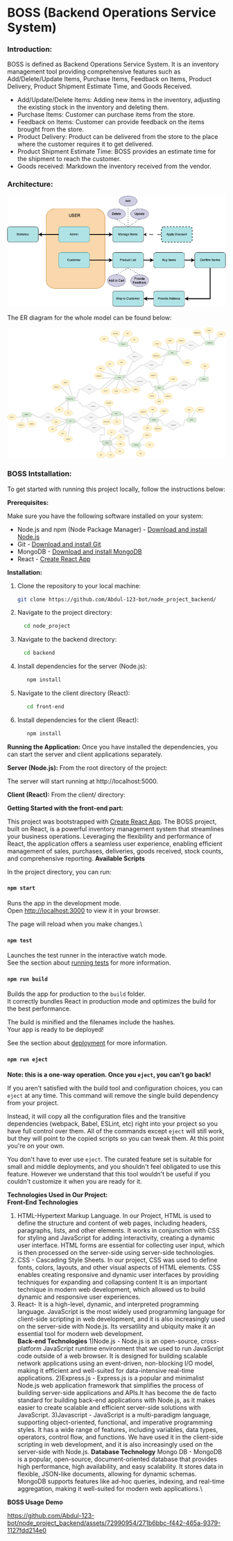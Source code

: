 # BOSS (Backend Operations Service System)

### Introduction:
BOSS is defined as Backend Operations Service System. It is an inventory management tool providing comprehensive features such as  Add/Delete/Update Items, Purchase Items, Feedback on Items, Product Delivery, Product Shipment Estimate Time, and Goods Received.
*	Add/Update/Delete Items: Adding new items in the inventory, adjusting the existing stock in the inventory and deleting them.
*	Purchase Items: Customer can purchase items from the store.
*	Feedback on Items: Customer can provide feedback on the items brought from the store.
*	Product Delivery: Product can be delivered from the store to the place where the customer requires it to get delivered.
*	Product Shipment Estimate Time: BOSS provides an estimate time for the shipment to reach the customer.
*	Goods received: Markdown the inventory received from the vendor.

### Architecture:

![Screenshot](https://github.com/Abdul-123-bot/node_project_backend/raw/main/image.png)

The ER diagram for the whole model can be found below:

![Screenshot](https://github.com/Abdul-123-bot/node_project_backend/blob/main/ER-diagram.png)




### BOSS Intstallation:
To get started with running this project locally, follow the instructions below:

**Prerequisites:**

Make sure you have the following software installed on your system:

- Node.js and npm (Node Package Manager) - [Download and install Node.js](https://nodejs.org/)
- Git - [Download and install Git](https://git-scm.com/)
- MongoDB - [Download and install MongoDB](https://www.mongodb.com/try/download/community)
- React - [Create React App](https://react.dev/learn/installation)

**Installation:**

1. Clone the repository to your local machine:

   ```bash
   git clone https://github.com/Abdul-123-bot/node_project_backend/

2. Navigate to the project directory:

    ```bash
      cd node_project

3. Navigate to the backend directory:

    ```bash
      cd backend
   
4. Install dependencies for the server (Node.js):
   
   ```bash
      npm install
5. Navigate to the client directory (React):

   ```bash
      cd front-end
   
6. Install dependencies for the client (React):

   ```bash
      npm install

**Running the Application:**
Once you have installed the dependencies, you can start the server and client applications separately.

**Server (Node.js):**
From the root directory of the project:


The server will start running at http://localhost:5000.

**Client (React):**
From the client/ directory:
      


**Getting Started with the front-end part:**

This project was bootstrapped with [Create React App](https://github.com/facebook/create-react-app).
The BOSS project, built on React, is a powerful inventory management system that streamlines your business operations. Leveraging the flexibility and performance of React, the application offers a seamless user experience, enabling efficient management of sales, purchases, deliveries, goods received, stock counts, and comprehensive reporting.
**Available Scripts**

In the project directory, you can run:

#### `npm start`

Runs the app in the development mode.\
Open [http://localhost:3000](http://localhost:3000) to view it in your browser.

The page will reload when you make changes.\

#### `npm test`

Launches the test runner in the interactive watch mode.\
See the section about [running tests](https://facebook.github.io/create-react-app/docs/running-tests) for more information.

#### `npm run build`

Builds the app for production to the `build` folder.\
It correctly bundles React in production mode and optimizes the build for the best performance.

The build is minified and the filenames include the hashes.\
Your app is ready to be deployed!

See the section about [deployment](https://facebook.github.io/create-react-app/docs/deployment) for more information.

#### `npm run eject`

**Note: this is a one-way operation. Once you `eject`, you can't go back!**

If you aren't satisfied with the build tool and configuration choices, you can `eject` at any time. This command will remove the single build dependency from your project.

Instead, it will copy all the configuration files and the transitive dependencies (webpack, Babel, ESLint, etc) right into your project so you have full control over them. All of the commands except `eject` will still work, but they will point to the copied scripts so you can tweak them. At this point you're on your own.

You don't have to ever use `eject`. The curated feature set is suitable for small and middle deployments, and you shouldn't feel obligated to use this feature. However we understand that this tool wouldn't be useful if you couldn't customize it when you are ready for it.

**Technologies Used in Our Project:**\
**Front-End Technologies**
1) HTML-Hypertext Markup Language. In our Project, HTML is used to define the structure and content of web pages, including headers, paragraphs, lists, and other elements. It works in conjunction with CSS for styling and JavaScript for adding interactivity, creating a dynamic user interface. HTML forms are essential for collecting user input, which is then processed on the server-side using server-side technologies.
2) CSS - Cascading Style Sheets. In our project, CSS was used to define fonts, colors, layouts, and other visual aspects of HTML elements. CSS enables creating responsive and dynamic user interfaces by providing techniques for expanding and collapsing content It is an important technique in modern web development, which allowed us to build dynamic and responsive user experiences.
3) React- It is a high-level, dynamic, and interpreted programming language. JavaScript is the most widely used programming language for client-side scripting in web development, and it is also increasingly used on the server-side with Node.js. Its versatility and ubiquity make it an essential tool for modern web development.\
**Back-end Technologies**
1)Node.js - Node.js is an open-source, cross-platform JavaScript runtime environment that we used to run JavaScript code outside of a web browser. It is designed for building scalable network applications using an event-driven, non-blocking I/O model, making it efficient and well-suited for data-intensive real-time applications. 
2)Express.js - Express.js is a popular and minimalist Node.js web application framework that simplifies the process of building server-side applications and APIs.It has become the de facto standard for building back-end applications with Node.js, as it makes easier to create scalable and efficient server-side solutions with JavaScript. 
3)Javascript - JavaScript is a multi-paradigm language, supporting object-oriented, functional, and imperative programming styles. It has a wide range of features, including variables, data types, operators, control flow, and functions. We have used it in the client-side scripting in web development, and it is also increasingly used on the server-side with Node.js.
**Database Technology**
Mongo DB - MongoDB is a popular, open-source, document-oriented database that provides high performance, high availability, and easy scalability. It stores data in flexible, JSON-like documents, allowing for dynamic schemas. MongoDB supports features like ad-hoc queries, indexing, and real-time aggregation, making it well-suited for modern web applications.\

**BOSS Usage Demo**


https://github.com/Abdul-123-bot/node_project_backend/assets/72990954/271b6bbc-f442-465a-9379-1127fdd214e0



